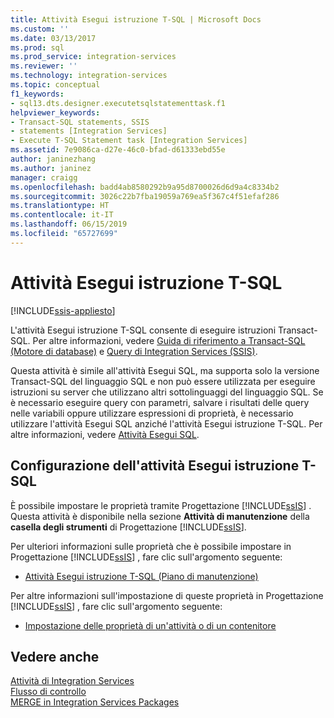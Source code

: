 ```yaml
---
title: Attività Esegui istruzione T-SQL | Microsoft Docs
ms.custom: ''
ms.date: 03/13/2017
ms.prod: sql
ms.prod_service: integration-services
ms.reviewer: ''
ms.technology: integration-services
ms.topic: conceptual
f1_keywords:
- sql13.dts.designer.executetsqlstatementtask.f1
helpviewer_keywords:
- Transact-SQL statements, SSIS
- statements [Integration Services]
- Execute T-SQL Statement task [Integration Services]
ms.assetid: 7e9086ca-d27e-46c0-bfad-d61333ebd55e
author: janinezhang
ms.author: janinez
manager: craigg
ms.openlocfilehash: badd4ab8580292b9a95d8700026d6d9a4c8334b2
ms.sourcegitcommit: 3026c22b7fba19059a769ea5f367c4f51efaf286
ms.translationtype: HT
ms.contentlocale: it-IT
ms.lasthandoff: 06/15/2019
ms.locfileid: "65727699"
---
```

# <a name="execute-t-sql-statement-task"></a>Attività Esegui istruzione T-SQL

[!INCLUDE[ssis-appliesto](../../includes/ssis-appliesto-ssvrpluslinux-asdb-asdw-xxx.md)]


  L'attività Esegui istruzione T-SQL consente di eseguire istruzioni Transact-SQL. Per altre informazioni, vedere [Guida di riferimento a Transact-SQL &#40;Motore di database&#41;](../../t-sql/transact-sql-reference-database-engine.md) e [Query di Integration Services &#40;SSIS&#41;](../../integration-services/integration-services-ssis-queries.md).  
  
 Questa attività è simile all'attività Esegui SQL, ma supporta solo la versione Transact-SQL del linguaggio SQL e non può essere utilizzata per eseguire istruzioni su server che utilizzano altri sottolinguaggi del linguaggio SQL. Se è necessario eseguire query con parametri, salvare i risultati delle query nelle variabili oppure utilizzare espressioni di proprietà, è necessario utilizzare l'attività Esegui SQL anziché l'attività Esegui istruzione T-SQL. Per altre informazioni, vedere [Attività Esegui SQL](../../integration-services/control-flow/execute-sql-task.md).  
  
## <a name="configuration-of-the-execute-t-sql-task"></a>Configurazione dell'attività Esegui istruzione T-SQL  
 È possibile impostare le proprietà tramite Progettazione [!INCLUDE[ssIS](../../includes/ssis-md.md)] . Questa attività è disponibile nella sezione **Attività di manutenzione** della **casella degli strumenti** di Progettazione [!INCLUDE[ssIS](../../includes/ssis-md.md)].  
  
 Per ulteriori informazioni sulle proprietà che è possibile impostare in Progettazione [!INCLUDE[ssIS](../../includes/ssis-md.md)] , fare clic sull'argomento seguente:  
  
-   [Attività Esegui istruzione T-SQL &#40;Piano di manutenzione&#41;](../../relational-databases/maintenance-plans/execute-t-sql-statement-task-maintenance-plan.md)  
  
 Per altre informazioni sull'impostazione di queste proprietà in Progettazione [!INCLUDE[ssIS](../../includes/ssis-md.md)] , fare clic sull'argomento seguente:  
  
-   [Impostazione delle proprietà di un'attività o di un contenitore](https://msdn.microsoft.com/library/52d47ca4-fb8c-493d-8b2b-48bb269f859b)  
  
## <a name="see-also"></a>Vedere anche  
 [Attività di Integration Services](../../integration-services/control-flow/integration-services-tasks.md)   
 [Flusso di controllo](../../integration-services/control-flow/control-flow.md)   
 [MERGE in Integration Services Packages](../../integration-services/control-flow/merge-in-integration-services-packages.md)  
  
  
